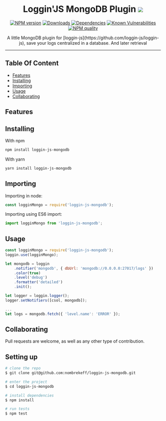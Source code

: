 

<!-- Links -->
[npm-image]: https://img.shields.io/npm/v/loggin-js-mongodb.svg?style=flat-square
[npm-url]: https://npmjs.org/package/loggin-js-mongodb

[travis-image]: https://img.shields.io/travis/nombrekeff/loggin-js-mongodb.svg?style=flat-square
[travis-url]: https://travis-ci.org/nombrekeff/loggin-js-mongodb

[code-quality-badge]: http://npm.packagequality.com/shield/loggin-js-mongodb.svg?style=flat-square
[code-quality-link]: https://packagequality.com/#?package=loggin-js-mongodb

[downloads-badge]: https://img.shields.io/npm/dm/loggin-js-mongodb.svg?style=flat-square
[downloads-link]: https://www.npmjs.com/package/loggin-js-mongodb

[dependencies-badge]: https://img.shields.io/david/nombrekeff/loggin-js-mongodb.svg?style=flat-square
[dependencies-link]: https://david-dm.org/nombrekeff/loggin-js-mongodb?view=tree

[vulnerabilities-badge]: https://snyk.io/test/npm/loggin-js-mongodb/badge.svg?style=flat-square
[vulnerabilities-link]: https://snyk.io/test/npm/loggin-js-mongodb

[docs:severity]: https://github.com/nombrekeff/loggin-js-mongodb/wiki/Severity
[docs:notifier]: https://github.com/nombrekeff/loggin-js-mongodb/wiki/Notifier
[docs:formatter]: https://github.com/nombrekeff/loggin-js-mongodb/wiki/Formatter
[docs:formatting]: https://github.com/nombrekeff/loggin-js-mongodb/wiki/Formatter
[docs:log]: https://github.com/nombrekeff/loggin-js-mongodb/wiki/Log
[docs:Logger]: https://github.com/nombrekeff/loggin-js-mongodb/wiki/Logger
[docs:channel]: https://github.com/nombrekeff/loggin-js-mongodb/wiki/Logger#channel
[docs:logger-options]: https://github.com/nombrekeff/loggin-js-mongodb/wiki/Logger#options
[docs:helper:logger]: https://github.com/nombrekeff/loggin-js-mongodb/wiki/Helper-.logger
[docs:helper:notifier]: https://github.com/nombrekeff/loggin-js-mongodb/wiki/Helper-.notifier
[docs:helper:formatter]: https://github.com/nombrekeff/loggin-js-mongodb/wiki/Helper-.formatter
[docs:helper:severity]: https://github.com/nombrekeff/loggin-js-mongodb/wiki/Helper-.severity
[docs:customizing]: https://github.com/nombrekeff/loggin-js-mongodb/wiki/logger#customizing
[docs:premades]: https://github.com/nombrekeff/loggin-js-mongodb/wiki/premades
[docs:plugins]: https://github.com/nombrekeff/loggin-js-mongodb/wiki/Plugins

<div align="center">

# Loggin'JS MongoDB Plugin ![](https://img.shields.io/badge/PRs-welcome-green.svg) <!-- omit in toc -->

<!-- ![](./.github/code-example.png) -->

[![NPM version][npm-image]][npm-url]
[![Downloads][downloads-badge]][downloads-link]
[![Dependencies][dependencies-badge]][dependencies-link]
[![Known Vulnerabilities][vulnerabilities-badge]][vulnerabilities-link]  
[![NPM quality][code-quality-badge]][code-quality-link]  
  
<p>
A little MongoDB plugin for [loggin-js](https://github.com/loggin-js/loggin-js), save your logs centralized in a database. And later retrieval
</p>
</div>

****


## Table Of Content <!-- omit in toc -->
- [Features](#features)
- [Installing](#installing)
- [Importing](#importing)
- [Usage](#usage)
- [Collaborating](#collaborating)

## Features

## Installing
With npm
```bash
npm install loggin-js-mongodb
```

With yarn
```bash
yarn install loggin-js-mongodb
```

## Importing
Importing in node:
```js
const logginMongo = require('loggin-js-mongodb');
```

Importing using ES6 import:
```js
import logginMongo from 'loggin-js-mongodb';
```


## Usage
```js
const logginMongo = require('loggin-js-mongodb');
loggin.use(logginMongo);

let mongodb = loggin
    .notifier('mongodb', { dbUrl: 'mongodb://0.0.0.0:27017/logs' })
    .color(true)
    .level('debug')
    .formatter('detailed')
    .init();

let logger = loggin.logger();
logger.setNotifiers([csol, mongodb]);

...
let logs = mongodb.fetch({ 'level.name': 'ERROR' });

```

## Collaborating
Pull requests are welcome, as well as any other type of contribution. 

## Setting up <!-- omit in toc -->
```zsh
# clone the repo
$ git clone git@github.com:nombrekeff/loggin-js-mongodb.git

# enter the project
$ cd loggin-js-mongodb

# install dependencies
$ npm install

# run tests
$ npm test
```
